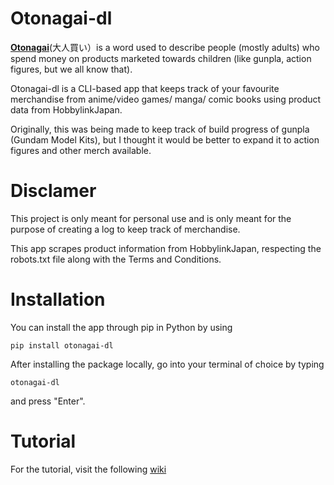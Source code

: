 # Otonagai-dl

[**Otonagai**](https://www.tofugu.com/japanese/otonagai/)(大人買い）is a word used to describe people (mostly adults) who spend money on products marketed towards children (like gunpla, action figures, but we all know that).

Otonagai-dl is a CLI-based app that keeps track of your favourite merchandise from anime/video games/ manga/ comic books using product data from HobbylinkJapan.

Originally, this was being made to keep track of build progress of gunpla (Gundam Model Kits), but I thought it would be better to expand it to action figures and other merch available.

# Disclamer

This project is only meant for personal use and is only meant for the purpose of creating a log to keep track of merchandise.

This app scrapes product information from HobbylinkJapan, respecting the robots.txt file along with the Terms and Conditions.

# Installation

You can install the app through pip in Python by using

```
pip install otonagai-dl
```

After installing the package locally, go into your terminal of choice by typing

```
otonagai-dl
```

and press "Enter".

# Tutorial

For the tutorial, visit the following [wiki](https://weebmogul.gitbook.io/otonagai-dl/)
